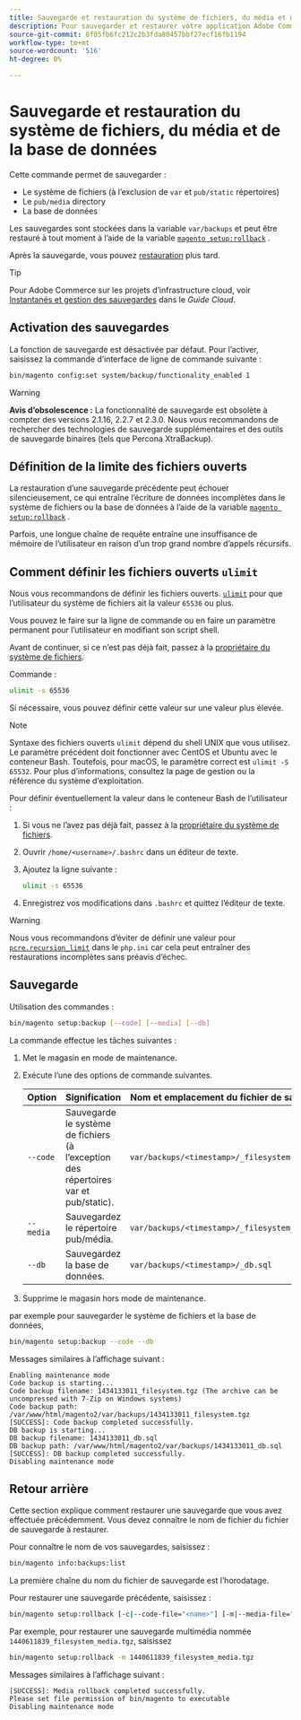 ```yaml
---
title: Sauvegarde et restauration du système de fichiers, du média et de la base de données
description: Pour sauvegarder et restaurer votre application Adobe Commerce ou Magento Open Source, procédez comme suit.
source-git-commit: 8f05fb6fc212c2b3fda80457bbf27ecf16fb1194
workflow-type: tm+mt
source-wordcount: '516'
ht-degree: 0%

---
```



# Sauvegarde et restauration du système de fichiers, du média et de la base de données

Cette commande permet de sauvegarder :

* Le système de fichiers (à l’exclusion de `var` et `pub/static` répertoires)
* Le `pub/media` directory
* La base de données

Les sauvegardes sont stockées dans la variable `var/backups` et peut être restauré à tout moment à l’aide de la variable [`magento setup:rollback`](uninstall-modules.md#roll-back-the-file-system-database-or-media-files) .

Après la sauvegarde, vous pouvez [restauration](#rollback) plus tard.

>[!TIP]
>
>Pour Adobe Commerce sur les projets d’infrastructure cloud, voir [Instantanés et gestion des sauvegardes](https://devdocs.magento.com/cloud/project/project-webint-snap.html) dans le _Guide Cloud_.

## Activation des sauvegardes

La fonction de sauvegarde est désactivée par défaut. Pour l’activer, saisissez la commande d’interface de ligne de commande suivante :

```bash
bin/magento config:set system/backup/functionality_enabled 1
```

>[!WARNING]
>
>**Avis d’obsolescence :**
>La fonctionnalité de sauvegarde est obsolète à compter des versions 2.1.16, 2.2.7 et 2.3.0. Nous vous recommandons de rechercher des technologies de sauvegarde supplémentaires et des outils de sauvegarde binaires (tels que Percona XtraBackup).

## Définition de la limite des fichiers ouverts

La restauration d’une sauvegarde précédente peut échouer silencieusement, ce qui entraîne l’écriture de données incomplètes dans le système de fichiers ou la base de données à l’aide de la variable [`magento setup:rollback`](uninstall-modules.md#roll-back-the-file-system-database-or-media-files) .

Parfois, une longue chaîne de requête entraîne une insuffisance de mémoire de l’utilisateur en raison d’un trop grand nombre d’appels récursifs.

## Comment définir les fichiers ouverts `ulimit`

Nous vous recommandons de définir les fichiers ouverts. [`ulimit`](https://ss64.com/bash/ulimit.html) pour que l’utilisateur du système de fichiers ait la valeur `65536` ou plus.

Vous pouvez le faire sur la ligne de commande ou en faire un paramètre permanent pour l’utilisateur en modifiant son script shell.

Avant de continuer, si ce n’est pas déjà fait, passez à la [propriétaire du système de fichiers](../prerequisites/file-system/overview.md).

Commande :

```bash
ulimit -s 65536
```

Si nécessaire, vous pouvez définir cette valeur sur une valeur plus élevée.

>[!NOTE]
>
>Syntaxe des fichiers ouverts `ulimit` dépend du shell UNIX que vous utilisez. Le paramètre précédent doit fonctionner avec CentOS et Ubuntu avec le conteneur Bash. Toutefois, pour macOS, le paramètre correct est `ulimit -S 65532`. Pour plus d’informations, consultez la page de gestion ou la référence du système d’exploitation.

Pour définir éventuellement la valeur dans le conteneur Bash de l’utilisateur :

1. Si vous ne l’avez pas déjà fait, passez à la [propriétaire du système de fichiers](../prerequisites/file-system/overview.md).
1. Ouvrir `/home/<username>/.bashrc` dans un éditeur de texte.
1. Ajoutez la ligne suivante :

   ```bash
   ulimit -s 65536
   ```

1. Enregistrez vos modifications dans `.bashrc` et quittez l’éditeur de texte.

>[!WARNING]
>
>Nous vous recommandons d’éviter de définir une valeur pour [`pcre.recursion_limit`](https://www.php.net/manual/en/pcre.configuration.php) dans le `php.ini` car cela peut entraîner des restaurations incomplètes sans préavis d’échec.

## Sauvegarde

Utilisation des commandes :

```bash
bin/magento setup:backup [--code] [--media] [--db]
```

La commande effectue les tâches suivantes :

1. Met le magasin en mode de maintenance.
1. Exécute l’une des options de commande suivantes.

   | Option | Signification | Nom et emplacement du fichier de sauvegarde |
   |--- |--- |--- |
   | `--code` | Sauvegarde le système de fichiers (à l’exception des répertoires var et pub/static). | `var/backups/<timestamp>/_filesystem.tgz` |
   | `--media` | Sauvegardez le répertoire pub/média. | `var/backups/<timestamp>/_filesystem_media.tgz` |
   | `--db` | Sauvegardez la base de données. | `var/backups/<timestamp>/_db.sql` |

1. Supprime le magasin hors mode de maintenance.

par exemple pour sauvegarder le système de fichiers et la base de données,

```bash
bin/magento setup:backup --code --db
```

Messages similaires à l’affichage suivant :

```terminal
Enabling maintenance mode
Code backup is starting...
Code backup filename: 1434133011_filesystem.tgz (The archive can be uncompressed with 7-Zip on Windows systems)
Code backup path: /var/www/html/magento2/var/backups/1434133011_filesystem.tgz
[SUCCESS]: Code backup completed successfully.
DB backup is starting...
DB backup filename: 1434133011_db.sql
DB backup path: /var/www/html/magento2/var/backups/1434133011_db.sql
[SUCCESS]: DB backup completed successfully.
Disabling maintenance mode
```

## Retour arrière

Cette section explique comment restaurer une sauvegarde que vous avez effectuée précédemment. Vous devez connaître le nom de fichier du fichier de sauvegarde à restaurer.

Pour connaître le nom de vos sauvegardes, saisissez :

```bash
bin/magento info:backups:list
```

La première chaîne du nom du fichier de sauvegarde est l’horodatage.

Pour restaurer une sauvegarde précédente, saisissez :

```bash
bin/magento setup:rollback [-c|--code-file="<name>"] [-m|--media-file="<name>"] [-d|--db-file="<name>"]
```

Par exemple, pour restaurer une sauvegarde multimédia nommée `1440611839_filesystem_media.tgz`, saisissez

```bash
bin/magento setup:rollback -m 1440611839_filesystem_media.tgz
```

Messages similaires à l’affichage suivant :

```terminal
[SUCCESS]: Media rollback completed successfully.
Please set file permission of bin/magento to executable
Disabling maintenance mode
```
